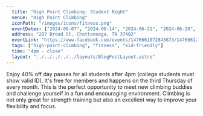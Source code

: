 ```yaml
---
  title: "High Point Climbing: Student Night"
  venue: "High Point Climbing"
  iconPath: "/images/icons/fitness.png"
  eventDates: ["2024-06-07", "2024-06-14", "2024-06-21", "2024-06-28", "2024-07-05", "2024-07-12", "2024-07-19", "2024-07-26", "2024-08-02", "2024-08-09", "2024-08-16", "2024-08-23", "2024-08-30", "2024-09-06", "2024-09-13", "2024-09-20", "2024-09-27"]
  address: "207 Broad St, Chattanooga, TN 37402"
  eventLink: "https://www.facebook.com/events/1476661072843673/1476661246176989/"
  tags: ["high-point-climbing", "fitness", "kid-friendly"]
  time: "4pm - close"
  layout: "../../../../../layouts/BlogPostLayout.astro"
---
```


Enjoy 40% off day passes for all students after 4pm (college students must show valid ID). It's free for members and happens on the third Thursday of every month. This is the perfect opportunity to meet new climbing buddies and challenge yourself in a fun and encouraging environment. Climbing is not only great for strength training but also an excellent way to improve your flexibility and focus.